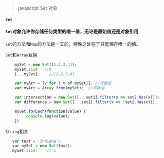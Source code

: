 > javascript Set 对象

#### `Set`

#### `Set`对象允许你存储任何类型的唯一值，无论是原始值还是对象引用
`Set`的方法和`Map`的方法是一支的，特殊之处在于只能保存唯一的值。



`Set`和`Array`互换
```javascript
    mySet = new Set([1,2,3,4]);
    mySet.size   //4
    [...mySet];    //[1,2,3,4]

    var myArr = [v for ( v of mySet)]; //转数组
    var myArr = Array.from(mySet);  //转数组

    var intersection = new Set([...set1].filter(x => set2.has(x)));
    var difference = new Set([...set1].filter(x => !set2.has(x)));

    mySet.forEach(function(value) {
         console.log(value);
    })
```
`String`相关
```javascript
   var text = 'Indiana';
   var mySet = new Set(text);
   mySet.size;    // 5
```


